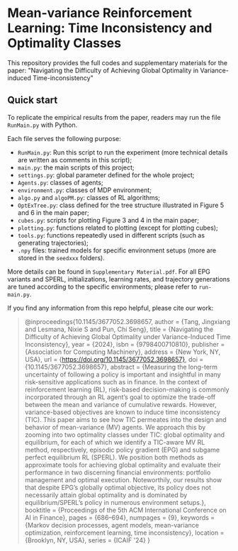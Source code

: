 # Mean-variance Reinforcement Learning: Time Inconsistency and Optimality Classes
This repository provides the full codes and supplementary materials for the paper: "Navigating the Difficulty of Achieving Global Optimality in Variance-induced Time-inconsistency"

## Quick start
To replicate the empirical results from the paper, readers may run the file `RunMain.py` with Python. 

Each file serves the following purpose:
- `RunMain.py`: Run this script to run the experiment (more technical details are written as comments in this script);
- `main.py`: the main scripts of this project;
- `settings.py`: global parameter defined for the whole project;
- `Agents.py`: classes of agents;
- `environment.py`: classes of MDP environment;
- `algo.py` and `algoPM.py`: classes of RL algorithms;
- `OptExTree.py`: class defined for the tree structure illustrated in Figure 5 and 6 in the main paper;
- `cubes.py`: scripts for plotting Figure 3 and 4 in the main paper;
- `plotting.py`: functions related to plotting (except for plotting cubes);
- `tools.py`: functions repeatedly used in different scripts (such as generating trajectories);
- `.npy` files: trained models for specific environment setups (more are stored in the `seedxxx` folders).

More details can be found in `Supplementary Material.pdf`. For all EPG variants and SPERL, initializations, learning rates, and trajectory generations are tuned according to the specific environments; please refer to `run-main.py`.

If you find any information from this repo helpful, please cite our work:
> @inproceedings{10.1145/3677052.3698657,
author = {Tang, Jingxiang and Lesmana, Nixie S and Pun, Chi Seng},
title = {Navigating the Difficulty of Achieving Global Optimality under Variance-Induced Time Inconsistency},
year = {2024},
isbn = {9798400710810},
publisher = {Association for Computing Machinery},
address = {New York, NY, USA},
url = {https://doi.org/10.1145/3677052.3698657},
doi = {10.1145/3677052.3698657},
abstract = {Measuring the long-term uncertainty of following a policy is important and insightful in many risk-sensitive applications such as in finance. In the context of reinforcement learning (RL), risk-based decision-making is commonly incorporated through an RL agent’s goal to optimize the trade-off between the mean and variance of cumulative rewards. However, variance-based objectives are known to induce time inconsistency (TIC). This paper aims to see how TIC permeates into the design and behavior of mean-variance (MV) agents. We approach this by zooming into two optimality classes under TIC: global optimality and equilibrium, for each of which we identify a TIC-aware MV RL method, respectively, episodic policy gradient (EPG) and subgame perfect equilibrium RL (SPERL). We position both methods as approximate tools for achieving global optimality and evaluate their performance in two discerning financial environments: portfolio management and optimal execution. Noteworthily, our results show that despite EPG’s globally optimal objective, its policy does not necessarily attain global optimality and is dominated by equilibrium/SPERL’s policy in numerous environment setups.},
booktitle = {Proceedings of the 5th ACM International Conference on AI in Finance},
pages = {686–694},
numpages = {9},
keywords = {Markov decision processes, agent models, mean-variance optimization, reinforcement learning, time inconsistency},
location = {Brooklyn, NY, USA},
series = {ICAIF '24}
}
